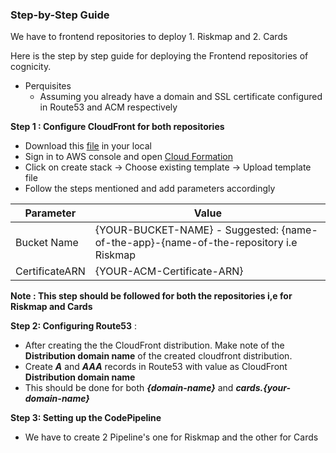 ### Step-by-Step Guide

We have to frontend repositories to deploy 1. Riskmap and 2. Cards

Here is the step by step guide for deploying the Frontend repositories of cognicity.

- Perquisites
    - Assuming you already have a domain and SSL certificate configured in Route53 and ACM respectively

**Step 1 : Configure CloudFront for both repositories**
- Download this [file](https://github.com/Climate-Emergency-Software-Alliance/cognicity-docs/blob/main/templates/cloudfront.yml) in your local 
- Sign in to AWS console and open [Cloud  Formation](https://ap-southeast-1.console.aws.amazon.com/cloudformation/home?region=ap-southeast-1#/stacks?filteringText=&filteringStatus=active&viewNested=true) 
- Click on create stack -> Choose existing template -> Upload template file
- Follow the steps mentioned and add parameters accordingly
  
| Parameter           | Value                                            |
|---------------------|--------------------------------------------------|
| Bucket Name   | {YOUR-BUCKET-NAME} - Suggested: {name-of-the-app}-{name-of-the-repository i.e Riskmap|Cards}                         |
| CertificateARN              | {YOUR-ACM-Certificate-ARN}                                  |

**Note : This step should be followed for both the repositories i,e for Riskmap and Cards**

**Step 2: Configuring Route53** :
- After creating the the CloudFront distribution. Make note of the **Distribution domain name** of the created cloudfront distribution.
- Create ***A*** and ***AAA*** records in Route53 with value as CloudFront **Distribution domain name**
- This should be done for both ***{domain-name}*** and ***cards.{your-domain-name}***

**Step 3: Setting up the CodePipeline**
- We have to create 2 Pipeline's one for Riskmap and the other for Cards